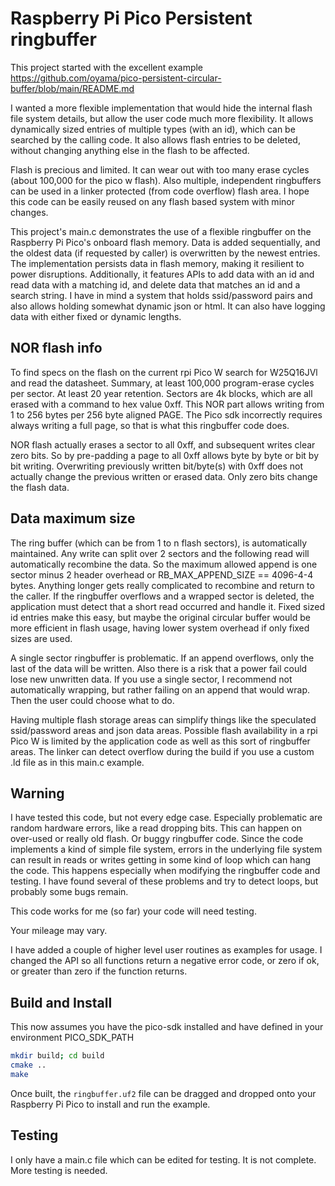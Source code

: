 # Raspberry Pi Pico Persistent ringbuffer

This project started with the excellent example
https://github.com/oyama/pico-persistent-circular-buffer/blob/main/README.md

I wanted a more flexible implementation that would hide the internal flash
file system details, but allow the user code much more flexibility. It allows
dynamically sized entries of multiple types (with an id), which can be
searched by the calling code. It also allows flash entries to be deleted,
without changing anything else in the flash to be affected.

Flash is precious and limited. It can wear out with too many erase cycles
(about 100,000 for the pico w flash). Also multiple, independent ringbuffers
can be used in a linker protected (from code overflow) flash area. I hope
this code can be easily reused on any flash based system with minor changes.

This project's main.c demonstrates the use of a flexible ringbuffer on the
Raspberry Pi Pico's onboard flash memory. Data is added sequentially, and the
oldest data (if requested by caller) is overwritten by the newest entries.
The implementation persists data in flash memory, making it resilient to
power disruptions. Additionally, it features APIs to add data with an id and
read data with a matching id, and delete data that matches an id and a search
string. I have in mind a system that holds ssid/password pairs and also
allows holding somewhat dynamic json or html. It can also have logging data
with either fixed or dynamic lengths.

## NOR flash info

To find specs on the flash on the current rpi Pico W search for W25Q16JVl and
read the datasheet. Summary, at least 100,000 program-erase cycles per
sector. At least 20 year retention. Sectors are 4k blocks, which are all
erased with a command to hex value 0xff. This NOR part allows writing from 1
to 256 bytes per 256 byte aligned PAGE. The Pico sdk incorrectly requires
always writing a full page, so that is what this ringbuffer code does.

NOR flash actually erases a sector to all 0xff, and subsequent writes clear
zero bits. So by pre-padding a page to all 0xff allows byte by byte or bit by
bit writing. Overwriting previously written bit/byte(s) with 0xff does not
actually change the previous written or erased data. Only zero bits change
the flash data.

## Data maximum size

The ring buffer (which can be from 1 to n flash sectors), is automatically
maintained. Any write can split over 2 sectors and the following read will
automatically recombine the data. So the maximum allowed append is one sector
minus 2 header overhead or RB_MAX_APPEND_SIZE == 4096-4-4 bytes. Anything
longer gets really complicated to recombine and return to the caller. If the
ringbuffer overflows and a wrapped sector is deleted, the application must
detect that a short read occurred and handle it. Fixed sized id entries make
this easy, but maybe the original circular buffer would be more efficient in
flash usage, having lower system overhead if only fixed sizes are used.

A single sector ringbuffer is problematic. If an append overflows, only the
last of the data will be written. Also there is a risk that a power fail
could lose new unwritten data. If you use a single sector, I recommend not
automatically wrapping, but rather failing on an append that would wrap. Then
the user could choose what to do.

Having multiple flash storage areas can simplify things like the speculated
ssid/password areas and json data areas. Possible flash availability in a rpi
Pico W is limited by the application code as well as this sort of ringbuffer
areas. The linker can detect overflow during the build if you use a
custom .ld file as in this main.c example.

## Warning

I have tested this code, but not every edge case. Especially problematic are
random hardware errors, like a read dropping bits. This can happen on
over-used or really old flash. Or buggy ringbuffer code. Since the code
implements a kind of simple file system, errors in the underlying file system
can result in reads or writes getting in some kind of loop which can hang the
code. This happens especially when modifying the ringbuffer code and testing.
I have found several of these problems and try to detect loops, but probably
some bugs remain.

This code works for me (so far) your code will need testing.

Your mileage may vary.

I have added a couple of higher level user routines as examples for usage. I
changed the API so all functions return a negative error code, or zero if ok,
or greater than zero if the function returns.

## Build and Install

This now assumes you have the pico-sdk installed and have defined in your environment PICO_SDK_PATH

```bash
mkdir build; cd build
cmake ..
make
```

Once built, the `ringbuffer.uf2` file can be dragged and dropped onto your Raspberry Pi Pico to install and run the example.

## Testing

I only have a main.c file which can be edited for testing. It is not complete. More testing is needed.

